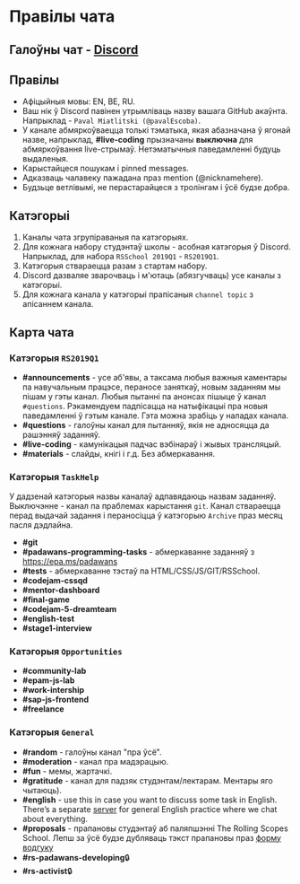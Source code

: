 # Правілы чата

## Галоўны чат - [Discord](https://discord.gg/bek4WMb)

## Правілы  

* Афіцыйныя мовы: EN, BE, RU. 
* Ваш нік ў Discord павінен утрымліваць назву вашага GitHub акаўнта. Напрыклад - `Paval Miatlitski (@pavalEscoba)`.
* У канале абмяркоўваецца толькі тэматыка, якая абазначана ў ягонай назве, напрыклад, **#live-coding** прызначаны __выключна__ для абмяркоўвання live-стрымаў. Нетэматычныя паведамленні будуць выдаленыя.
* Карыстайцеся пошукам і pinned messages.
* Адказваць чалавеку пажадана праз mention (@nicknamehere).
* Будзьце ветлівымі, не перастарайцеся з тролінгам і ўсё будзе добра. 

## Катэгорыі
1. Каналы чата згрупіраваныя па катэгорыях.
2. Для кожнага набору студэнтаў школы - асобная катэгорыя ў Discord. Напрыклад, для набора `RSSchool 2019Q1` - `RS2019Q1`.
3. Катэгорыя ствараецца разам з стартам набору.
4. Discord дазваляе зварочваць і м'ютаць (абязгучваць) усе каналы з катэгорыі.
5. Для кожнага канала у катэгорыі прапісаныя `channel topic` з апісаннем канала.

## Карта чата 

### Катэгорыя `RS2019Q1`

- **#announcements** - усе аб'явы, а таксама любыя важныя каментары па навучальным працэсе, пераносе заняткаў, новым заданням мы пішам у гэты канал. Любыя пытанні па анонсах пішыце ў канал `#questions`. Рэкамендуем падпісацца на натыфікацыі пра новыя паведамленні ў гэтым канале. Гэта можна зрабіць у наладах канала.
- **#questions** -  галоўны канал для пытанняў, якія не адносяцца да рашэнняў заданняў.
- **#live-coding** - камунікацыя падчас вэбінараў і жывых трансляцый. 
- **#materials** - слайды, кнігі і г.д. Без абмеркавання.

### Катэгорыя `TaskHelp`

У дадзенай катэгорыя назвы каналаў адпавядаюць назвам заданняў. Выключэнне - канал па праблемах карыстання `git`. 
Канал ствараецца перад выдачай задання і пераносіцца ў катэгорыю `Archive` праз месяц пасля дэдлайна.
- **#git**
- **#padawans-programming-tasks** - абмеркаванне заданняў з https://epa.ms/padawans
- **#tests** - абмеркаванне тэстаў па HTML/CSS/JS/GIT/RSSchool.
- **#codejam-cssqd**
- **#mentor-dashboard**
- **#final-game**
- **#codejam-5-dreamteam**
- **#english-test**
- **#stage1-interview**

### Катэгорыя `Opportunities` 

- **#community-lab**
- **#epam-js-lab**
- **#work-intership**
- **#sap-js-frontend**
- **#freelance** 

### Катэгорыя `General`
- **#random** - галоўны канал "пра ўсё".
- **#moderation** - канал пра мадэрацыю.
- **#fun** - мемы, жартачкі.
- **#gratitude** - канал для падзяк студэнтам/лектарам. Ментары яго чытаюць). 
- **#english** - use this in case you want to discuss some task in English. There’s a separate [server](https://discord.gg/mZdYun6) for general English practice where we chat about everything. 
- **#proposals** - прапановы студэнтаў аб паляпшэнні The Rolling Scopes School. Лепш за ўсё будзе дубляваць тэкст прапановы праз [форму водгуку](https://docs.google.com/forms/d/e/1FAIpQLSeN-OYDhazcs7WhZi_oae-u8bCLuVcsksCeZkYcfRMMwj3eJA/viewform)
- **#rs-padawans-developing**:lock:
- **#rs-activist**:lock:
